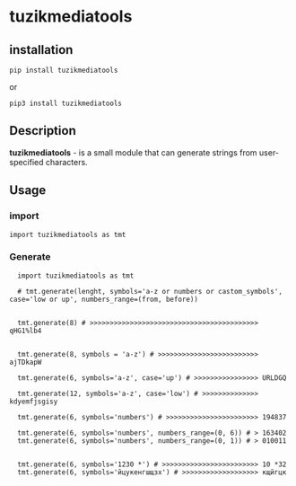 # **tuzikmediatools**

## installation

`pip install tuzikmediatools`

or

`pip3 install tuzikmediatools`

## Description

**tuzikmediatools** - is a small module that can generate strings from user-specified characters.

## Usage

### import

`
import tuzikmediatools as tmt
`


### Generate

```
  import tuzikmediatools as tmt

  # tmt.generate(lenght, symbols='a-z or numbers or castom_symbols', case='low or up', numbers_range=(from, before)) 


  tmt.generate(8) # >>>>>>>>>>>>>>>>>>>>>>>>>>>>>>>>>>>>>>>>>> qHG1%lb4


  tmt.generate(8, symbols = 'a-z') # >>>>>>>>>>>>>>>>>>>>>>>>> ajTDkapW

  tmt.generate(6, symbols='a-z', case='up') # >>>>>>>>>>>>>>>> URLDGQ

  tmt.generate(12, symbols='a-z', case='low') # >>>>>>>>>>>>>> kdyemfjsgisy

  tmt.generate(6, symbols='numbers') # >>>>>>>>>>>>>>>>>>>>>>> 194837

  tmt.generate(6, symbols='numbers', numbers_range=(0, 6)) # > 163402
  tmt.generate(6, symbols='numbers', numbers_range=(0, 1)) # > 010011
  
  
  tmt.generate(6, symbols='1230 *') # >>>>>>>>>>>>>>>>>>>>>>>> 10 *32
  tmt.generate(6, symbols='йцукенгшщзх') # >>>>>>>>>>>>>>>>>>> кщйгцк
```


